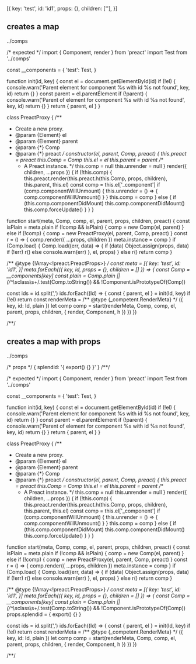 [{
  key: 'test',
  id: 'id1',
  props: {},
  children: [''],
}]

## creates a map
../comps

/* expected */
import { Component, render } from 'preact'
import Test from '../comps'

const __components = {
  'test': Test,
}

function init(id, key) {
  const el = document.getElementById(id)
  if (!el) {
    console.warn('Parent element for component %s with id %s not found', key, id)
    return {}
  }
  const parent = el.parentElement
  if (!parent) {
    console.warn('Parent of element for component %s with id %s not found', key, id)
    return {}
  }
  return { parent, el  }
}

class PreactProxy {
  /**
   * Create a new proxy.
   * @param {Element} el
   * @param {Element} parent
   * @param {*} Comp
   * @param {*} preact
   */
  constructor(el, parent, Comp, preact) {
    this.preact = preact
    this.Comp = Comp
    this.el = el
    this.parent = parent
    /**
     * A Preact instance.
     */
    this.comp = null
    this.unrender = null
  }
  render({ children, ...props }) {
    if (!this.comp) {
      this.preact.render(this.preact.h(this.Comp, props, children), this.parent, this.el)
      const comp = this.el['_component']
      if (comp.componentWillUnmount) {
        this.unrender = () => {
          comp.componentWillUnmount()
        }
      }
      this.comp = comp
    } else {
      if (this.comp.componentDidMount) this.comp.componentDidMount()
      this.comp.forceUpdate()
    }
  }
}

function start(meta, Comp, comp, el, parent, props, children, preact) {
  const isPlain = meta.plain
  if (!comp && isPlain) {
    comp = new Comp(el, parent)
  } else if (!comp) {
    comp = new PreactProxy(el, parent, Comp, preact)
  }
  const r = () => {
    comp.render({ ...props, children })
    meta.instance = comp
  }
  if (Comp.load) {
    Comp.load((err, data) => {
      if (data) Object.assign(props, data)
      if (!err) r()
      else console.warn(err)
    }, el, props)
  } else r()
  return comp
}

/** @type {!Array<!preact.PreactProps>} */
const meta = [{
  key: 'test',
  id: 'id1',
}]
meta.forEach(({ key, id, props = {}, children = [] }) => {
  const Comp = __components[key]
  const plain = Comp.plain || (/^\s*class\s+/.test(Comp.toString()) && !Component.isPrototypeOf(Comp))

  const ids = id.split(',')
  ids.forEach((Id) => {
    const { parent, el } = init(Id, key)
    if (!el) return
    const renderMeta = /** @type {_competent.RenderMeta} */ ({ key, id: Id, plain })
    let comp
    comp = start(renderMeta, Comp, comp, el, parent, props, children, { render, Component, h })
  })
})

/**/

## creates a map with props
../comps

/* props */
{ splendid: '{ export() {} }' }
/**/

/* expected */
import { Component, render } from 'preact'
import Test from '../comps'

const __components = {
  'test': Test,
}

function init(id, key) {
  const el = document.getElementById(id)
  if (!el) {
    console.warn('Parent element for component %s with id %s not found', key, id)
    return {}
  }
  const parent = el.parentElement
  if (!parent) {
    console.warn('Parent of element for component %s with id %s not found', key, id)
    return {}
  }
  return { parent, el  }
}

class PreactProxy {
  /**
   * Create a new proxy.
   * @param {Element} el
   * @param {Element} parent
   * @param {*} Comp
   * @param {*} preact
   */
  constructor(el, parent, Comp, preact) {
    this.preact = preact
    this.Comp = Comp
    this.el = el
    this.parent = parent
    /**
     * A Preact instance.
     */
    this.comp = null
    this.unrender = null
  }
  render({ children, ...props }) {
    if (!this.comp) {
      this.preact.render(this.preact.h(this.Comp, props, children), this.parent, this.el)
      const comp = this.el['_component']
      if (comp.componentWillUnmount) {
        this.unrender = () => {
          comp.componentWillUnmount()
        }
      }
      this.comp = comp
    } else {
      if (this.comp.componentDidMount) this.comp.componentDidMount()
      this.comp.forceUpdate()
    }
  }
}

function start(meta, Comp, comp, el, parent, props, children, preact) {
  const isPlain = meta.plain
  if (!comp && isPlain) {
    comp = new Comp(el, parent)
  } else if (!comp) {
    comp = new PreactProxy(el, parent, Comp, preact)
  }
  const r = () => {
    comp.render({ ...props, children })
    meta.instance = comp
  }
  if (Comp.load) {
    Comp.load((err, data) => {
      if (data) Object.assign(props, data)
      if (!err) r()
      else console.warn(err)
    }, el, props)
  } else r()
  return comp
}

/** @type {!Array<!preact.PreactProps>} */
const meta = [{
  key: 'test',
  id: 'id1',
}]
meta.forEach(({ key, id, props = {}, children = [] }) => {
  const Comp = __components[key]
  const plain = Comp.plain || (/^\s*class\s+/.test(Comp.toString()) && !Component.isPrototypeOf(Comp))
  props.splendid = { export() {} }

  const ids = id.split(',')
  ids.forEach((Id) => {
    const { parent, el } = init(Id, key)
    if (!el) return
    const renderMeta = /** @type {_competent.RenderMeta} */ ({ key, id: Id, plain })
    let comp
    comp = start(renderMeta, Comp, comp, el, parent, props, children, { render, Component, h })
  })
})

/**/